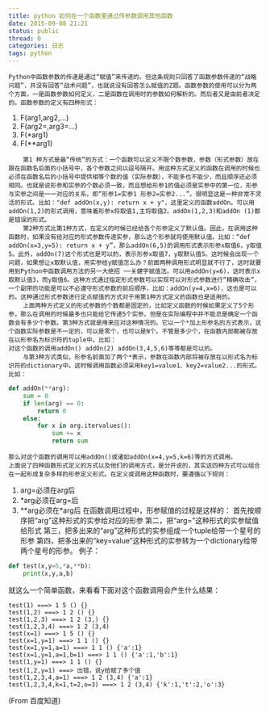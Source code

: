 ```yaml
---
title: python 如何在一个函数里通过传参数调用其他函数
date: 2015-09-08 21:21
status: public
thread: 0
categories: 日志
tags: python
---
```

    Python中函数参数的传递是通过“赋值”来传递的。但这条规则只回答了函数参数传递的“战略问题”，并没有回答“战术问题”，也就说没有回答怎么赋值的Z题。函数参数的使用可以分为两个方面，一是函数参数如何定义，二是函数在调用时的参数如何解析的。而后者又是由前者决定的。函数参数的定义有四种形式：
1. F(arg1,arg2,...)
2. F(arg2=<value>,arg3=<value>...)
3. F(*arg1)
4. F(**arg1)
```
    第1 种方式是最“传统”的方式：一个函数可以定义不限个数参数，参数（形式参数）放在跟在函数名后面的小括号中，各个参数之间以逗号隔开。用这种方式定义的函数在调用的时候也必须在函数名后的小括号中提供相等个数的值（实际参数），不能多也不能少，而且顺序还必须相同。也就是说形参和实参的个数必须一致，而且想给形参1的值必须是实参中的第一位，形参与实参之间是一一对应的关系，即“形参1=实参1 形参2=实参2...”。很明显这是一种非常不灵活的形式。比如："def addOn(x,y): return x + y"，这里定义的函数addOn，可以用addOn(1,2)的形式调用，意味着形参x将取值1,主将取值2。addOn(1,2,3)和addOn (1)都是错误的形式。
    第2种方式比第1种方式，在定义的时候已经给各个形参定义了默认值。因此，在调用这种函数时，如果没有给对应的形式参数传递实参，那么这个形参就将使用默认值。比如：“def addOn(x=3,y=5): return x + y”，那么addOn(6,5)的调用形式表示形参x取值6，y取值5。此外，addOn(7)这个形式也是可以的，表示形参x取值7，y取默认值5。这时候会出现一个问题，如果想让x取默认值，用实参给y赋值怎么办？前面两种调用形式明显就不行了，这时就要用到Python中函数调用方法的另一大绝招 ──关健字赋值法。可以用addOn(y=6)，这时表示x取默认值3，而y取值6。这种方式通过指定形式参数可以实现可以对形式参数进行“精确攻击”，一个副带的功能是可以不必遵守形式参数的前后顺序，比如：addOn(y=4,x=6)，这也是可以的。这种通过形式参数进行定点赋值的方式对于用第1种方式定义的函数也是适用的。
    上面两种方式定义的形式参数的个数都是固定的，比如定义函数的时候如果定义了5个形参，那么在调用的时候最多也只能给它传递5个实参。但是在实际编程中并不能总是确定一个函数会有多少个参数。第3种方式就是用来应对这种情况的。它以一个*加上形参名的方式表示，这个函数实际参数是不一定的，可以是零个，也可以是N个。不管是多少个，在函数内部都被存放在以形参名为标识符的tuple中。比如：
对这个函数的调用addOn() addOn(2) addOn(3,4,5,6)等等都是可以的。
    与第3种方式类似，形参名前面加了两个*表示，参数在函数内部将被存放在以形式名为标识符的dictionary中。这时候调用函数必须采用key1=value1、key2=value2...的形式。比如：
```
```python
def addOn(**arg):
    sum = 0
    if len(arg) == 0:
        return 0
    else:
        for x in arg.itervalues():
            sum += x
            return sum
```
    那么对这个函数的调用可以用addOn()或诸如addOn(x=4,y=5,k=6)等的方式调用。
    上面说了四种函数形式定义的方式以及他们的调用方式，是分开说的，其实这四种方式可以组合在一起形成复杂多样的形参定义形式。在定义或调用这种函数时，要遵循以下规则：
1. arg=<value>必须在arg后
2. *arg必须在arg=<value>后
3. **arg必须在*arg后
在函数调用过程中，形参赋值的过程是这样的：
首先按顺序把“arg”这种形式的实参给对应的形参
第二，把“arg=<value>”这种形式的实参赋值给形式
第三，把多出来的“arg”这种形式的实参组成一个tuple给带一个星号的形参
第四，把多出来的“key=value”这种形式的实参转为一个dictionary给带两个星号的形参。
例子：
```python
def test(x,y=5,*a,**b):
    print(x,y,a,b)
```
就这么一个简单函数，来看看下面对这个函数调用会产生什么结果：
```
test(1) ===> 1 5 () {}
test(1,2) ===> 1 2 () {}
test(1,2,3) ===> 1 2 (3,) {}
test(1,2,3,4) ===> 1 2 (3,4)
test(x=1) ===> 1 5 () {}
test(x=1,y=1) ===> 1 1 () {}
test(x=1,y=1,a=1) ===> 1 1 () {'a':1}
test(x=1,y=1,a=1,b=1) ===> 1 1 () {'a':1,'b':1}
test(1,y=1) ===> 1 1 () {}
test(1,2,y=1) ===> 出错，说y给赋了多个值
test(1,2,3,4,a=1) ===> 1 2 (3,4) {'a':1}
test(1,2,3,4,k=1,t=2,o=3) ===> 1 2 (3,4) {'k':1,'t':2,'o':3}
```
(From 百度知道)
